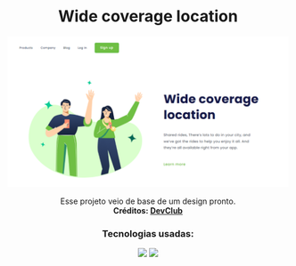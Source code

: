 <div align="center">

<h1>Wide coverage location</h1>

<img src="./img/desktop.png" alt="desktop-view" />
<br>

<p>
Esse projeto veio de base de um design pronto. <br>
<strong>Créditos: 
<a href="https://rodolfomori.com.br">DevClub</a>
</p></strong>

<h3>Tecnologias usadas:</h3>

<img src="https://img.shields.io/badge/HTML5-E34F26?style=for-the-badge&logo=html5&logoColor=white">
<img src="https://img.shields.io/badge/CSS3-1572B6?style=for-the-badge&logo=css3&logoColor=white">

</div>

